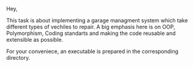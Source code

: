 Hey,

This task is about implementing a garage managment system which take different types of vechiles to repair.
A big emphasis here is on OOP, Polymorphism, Coding standarts and making the code reusable and extensible as possible.

For your conveniece, an executable is prepared in the corresponding directory.
